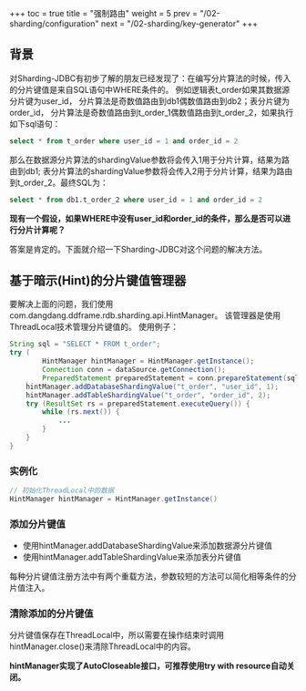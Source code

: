+++
toc = true
title = "强制路由"
weight = 5
prev = "/02-sharding/configuration"
next = "/02-sharding/key-generator"
+++

## 背景
对Sharding-JDBC有初步了解的朋友已经发现了：在编写分片算法的时候，传入的分片键值是来自SQL语句中WHERE条件的。
例如逻辑表t_order如果其数据源分片键为user_id，
分片算法是奇数值路由到db1偶数值路由到db2；表分片键为order_id，
分片算法是奇数值路由到t_order_1偶数值路由到t_order_2，如果执行如下sql语句：

```sql
select * from t_order where user_id = 1 and order_id = 2
```

那么在数据源分片算法的shardingValue参数将会传入1用于分片计算，结果为路由到db1;
表分片算法的shardingValue参数将会传入2用于分片计算，结果为路由到t_order_2。最终SQL为：

```sql
select * from db1.t_order_2 where user_id = 1 and order_id = 2
```

__现有一个假设，如果WHERE中没有user_id和order_id的条件，那么是否可以进行分片计算呢？__

答案是肯定的。下面就介绍一下Sharding-JDBC对这个问题的解决方法。

## 基于暗示(Hint)的分片键值管理器
要解决上面的问题，我们使用com.dangdang.ddframe.rdb.sharding.api.HintManager。
该管理器是使用ThreadLocal技术管理分片键值的。
使用例子：

```java
String sql = "SELECT * FROM t_order";
try (
        HintManager hintManager = HintManager.getInstance();
        Connection conn = dataSource.getConnection();
        PreparedStatement preparedStatement = conn.prepareStatement(sql)) {
    hintManager.addDatabaseShardingValue("t_order", "user_id", 1);
    hintManager.addTableShardingValue("t_order", "order_id", 2);
    try (ResultSet rs = preparedStatement.executeQuery()) {
        while (rs.next()) {
            ...
        }
    }
}
```

### 实例化

```java
// 初始化ThreadLocal中的数据
HintManager hintManager = HintManager.getInstance()
```

### 添加分片键值
- 使用hintManager.addDatabaseShardingValue来添加数据源分片键值
- 使用hintManager.addTableShardingValue来添加表分片键值

每种分片键值注册方法中有两个重载方法，参数较短的方法可以简化相等条件的分片值注入。

### 清除添加的分片键值
分片键值保存在ThreadLocal中，所以需要在操作结束时调用hintManager.close()来清除ThreadLocal中的内容。

__hintManager实现了AutoCloseable接口，可推荐使用try with resource自动关闭。__

